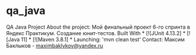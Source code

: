 # qa_java
QA Java Project
About the project: Мой финальный проект 6-го спринта в Яндекс Практикум. Создание юнит-тестов.
Built With * [![JUnit 4.13.2] * [![Java 11] * [![Maven 3.8.1] *
Launching: 'mvn clean test'
Contact: Максим Баклыков - maximbaklykov@yandex.ru
